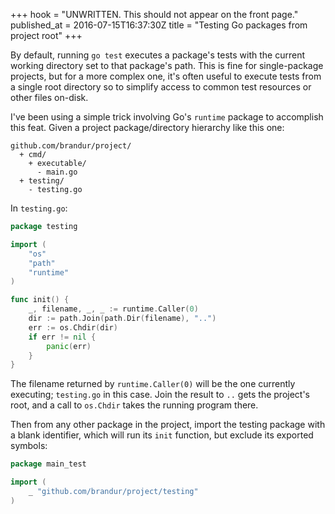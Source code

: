 +++
hook = "UNWRITTEN. This should not appear on the front page."
published_at = 2016-07-15T16:37:30Z
title = "Testing Go packages from project root"
+++

By default, running `go test` executes a package's tests with the current
working directory set to that package's path. This is fine for single-package
projects, but for a more complex one, it's often useful to execute tests from a
single root directory so to simplify access to common test resources or other
files on-disk.

I've been using a simple trick involving Go's `runtime` package to accomplish
this feat. Given a project package/directory hierarchy like this one:

```
github.com/brandur/project/
  + cmd/
    + executable/
      - main.go
  + testing/
    - testing.go
```

In `testing.go`:

``` go
package testing

import (
	"os"
	"path"
	"runtime"
)

func init() {
	_, filename, _, _ := runtime.Caller(0)
	dir := path.Join(path.Dir(filename), "..")
	err := os.Chdir(dir)
	if err != nil {
		panic(err)
	}
}
```

The filename returned by `runtime.Caller(0)` will be the one currently
executing; `testing.go` in this case. Join the result to `..` gets the
project's root, and a call to `os.Chdir` takes the running program there.

Then from any other package in the project, import the testing package with a
blank identifier, which will run its `init` function, but exclude its exported
symbols:

``` go
package main_test

import (
	_ "github.com/brandur/project/testing"
)
```
